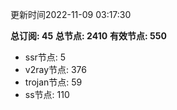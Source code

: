 更新时间2022-11-09 03:17:30

**总订阅: 45**
**总节点: 2410**
**有效节点: 550**
- ssr节点: 5
- v2ray节点: 376
- trojan节点: 59
- ss节点: 110
